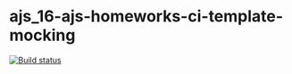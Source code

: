 # ajs_16-ajs-homeworks-ci-template-mocking
[![Build status](https://ci.appveyor.com/api/projects/status/iimk2u160egcwwhf?svg=true)](https://ci.appveyor.com/project/AllaKru/ajs-16-ajs-homeworks-ci-template-mocking)
